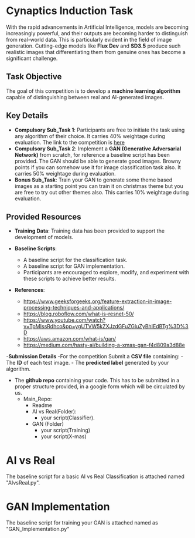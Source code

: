 # Cynaptics Induction Task

With the rapid advancements in Artificial Intelligence, models are becoming increasingly powerful, and their outputs are becoming harder to distinguish from real-world data. This is particularly evident in the field of image generation. Cutting-edge models like **Flux Dev** and **SD3.5** produce such realistic images that differentiating them from genuine ones has become a significant challenge.

## Task Objective

The goal of this competition is to develop a **machine learning algorithm** capable of distinguishing between real and AI-generated images.

## Key Details

- **Compulsory Sub_Task 1**: Participants are free to initiate the task using any algorithm of their choice. It carries 40% weightage during evaluation. The link to the competition is [here](https://www.kaggle.com/competitions/induction-task)
- **Compulsory Sub_Task 2**: Implement a **GAN (Generative Adversarial Network)** from scratch, for reference a baseline script has been provided. The GAN should be able to generate good images. Browny points if you can somehow use it for image classification task also. It carries 50% weightage during evaluation.
- **Bonus Sub_Task**: Train your GAN to generate some theme based images as a starting point you can train it on christmas theme but you are free to try out other themes also. This carries 10% weightage during evaluation.

## Provided Resources

- **Training Data**: Training data has been provided to support the development of models.
- **Baseline Scripts**:
  - A baseline script for the classification task.
  - A baseline script for GAN implementation.
  - Participants are encouraged to explore, modify, and experiment with these scripts to achieve better results.
- **References**:

  - https://www.geeksforgeeks.org/feature-extraction-in-image-processing-techniques-and-applications/
  - https://blog.roboflow.com/what-is-resnet-50/
  - https://www.youtube.com/watch?v=TpMIssRdhco&pp=ygUTVW5kZXJzdGFuZGluZyBhIEdBTg%3D%3D
  - https://aws.amazon.com/what-is/gan/
  - https://medium.com/hasty-ai/building-a-xmas-gan-f4d809a3d88e

-**Submission Details**
-For the competition Submit a **CSV file** containing: - The **ID** of each test image. - The **predicted label** generated by your algorithm.

- The **github repo** containing your code. This has to be submitted in a proper structure provided, in a google form which will be circulated by us.
  - Main_Repo:
    - Readme
    - AI vs Real(Folder):
      - your script(Classifier).
    - GAN (Folder)
      - your script(Training)
      - your script(X-mas)

# AI vs Real

The baseline script for a basic AI vs Real Classification is attached named "AIvsReal.py".

# GAN Implementation

The baseline script for training your GAN is attached named as "GAN_Implementation.py"
